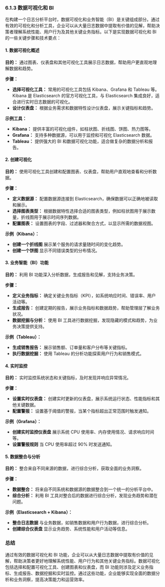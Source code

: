 ### 6.1.3 数据可视化和 BI

在构建一个日志分析平台时，数据可视化和业务智能（BI）是关键组成部分。通过有效的可视化和分析工具，企业可以从大量日志数据中提取有价值的见解，帮助决策者理解系统性能、用户行为及其他关键业务指标。以下是实现数据可视化和 BI 的一些关键步骤和技术要点：

#### **1. 数据可视化概述**

**目的：**
通过图表、仪表盘和其他可视化工具展示日志数据，帮助用户更直观地理解数据和趋势。

**步骤：**
- **选择可视化工具：** 常用的可视化工具包括 Kibana、Grafana 和 Tableau 等。Kibana 是 Elasticsearch 的官方可视化工具，与 Elasticsearch 集成良好，适合进行实时日志数据的可视化。
- **设计仪表盘：** 根据业务需求和数据特性设计仪表盘，展示关键指标和趋势。

**示例工具：**
- **Kibana：** 提供丰富的可视化组件，如柱状图、折线图、饼图、热力图等。
- **Grafana：** 支持多种数据源，可以用于监控和可视化 Elasticsearch 数据。
- **Tableau：** 提供强大的 BI 和数据可视化功能，适合做复杂的数据分析和报告。

#### **2. 创建可视化**

**目的：**
使用可视化工具创建和配置图表、仪表盘，帮助用户直观地查看和分析数据。

**步骤：**
- **定义数据源：** 配置数据源连接到 Elasticsearch，确保数据可以正确地被读取和展示。
- **选择图表类型：** 根据数据特性选择合适的图表类型，例如柱状图用于展示数量，折线图用于展示时间序列数据。
- **配置图表：** 设置图表的字段、过滤器和聚合方式，以显示所需的数据视图。

**示例（Kibana）：**
- **创建一个折线图** 展示某个服务的请求量随时间的变化趋势。
- **创建一个饼图** 显示不同错误类型的分布情况。

#### **3. 业务智能（BI）功能**

**目的：**
利用 BI 功能深入分析数据，生成报告和见解，支持业务决策。

**步骤：**
- **定义业务指标：** 确定关键业务指标（KPI），如系统响应时间、错误率、用户活动等。
- **生成报告：** 创建定期的报告，展示业务指标和数据趋势，帮助管理层了解业务状况。
- **数据挖掘与分析：** 使用 BI 工具进行数据挖掘，发现隐藏的模式和趋势，为业务决策提供支持。

**示例（Tableau）：**
- **生成销售报告：** 展示销售额、订单量和客户分布等关键指标。
- **执行数据挖掘：** 使用 Tableau 的分析功能探索用户行为和销售模式。

#### **4. 实时监控**

**目的：**
实时监控系统状态和关键指标，及时发现并响应异常情况。

**步骤：**
- **设置实时仪表盘：** 创建实时更新的仪表盘，展示系统运行状态、性能指标和其他关键数据。
- **配置警报：** 设置基于阈值的警报，当某个指标超出正常范围时触发通知。

**示例（Grafana）：**
- **创建实时监控仪表盘** 展示系统 CPU 使用率、内存使用情况、请求响应时间等。
- **设置警报规则** 当 CPU 使用率超过 90% 时发送通知。

#### **5. 数据整合与分析**

**目的：**
整合来自不同来源的数据，进行综合分析，获取全面的业务洞察。

**步骤：**
- **数据整合：** 将来自不同系统和数据源的数据整合到一个统一的分析平台中。
- **综合分析：** 利用 BI 工具对整合后的数据进行综合分析，发现业务趋势和潜在问题。

**示例（Elasticsearch + Kibana）：**
- **整合日志数据** 与业务数据，如销售数据和用户行为数据，进行综合分析。
- **创建综合仪表盘** 显示业务趋势、系统性能和用户活动等信息。

### 总结

通过有效的数据可视化和 BI 功能，企业可以从大量日志数据中提取有价值的见解，帮助决策者更好地理解系统性能、用户行为和其他关键业务指标。数据可视化包括选择和配置可视化工具、创建图表和仪表盘，而 BI 功能则涉及定义业务指标、生成报告、数据挖掘和实时监控。通过这些功能，企业能够实现全面的数据分析和业务洞察，提高决策能力和运营效率。